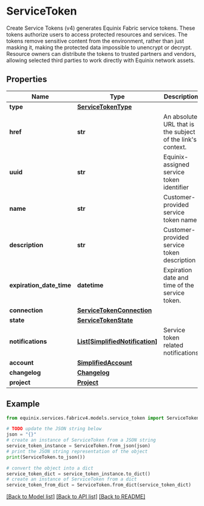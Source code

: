 # ServiceToken

Create Service Tokens (v4) generates Equinix Fabric service tokens. These tokens authorize users to access protected resources and services. The tokens remove sensitive content from the environment, rather than just masking it, making the protected data impossible to unencrypt or decrypt. Resource owners can distribute the tokens to trusted partners and vendors, allowing selected third parties to work directly with Equinix network assets.

## Properties

Name | Type | Description | Notes
------------ | ------------- | ------------- | -------------
**type** | [**ServiceTokenType**](ServiceTokenType.md) |  | [optional] 
**href** | **str** | An absolute URL that is the subject of the link&#39;s context. | [optional] [readonly] 
**uuid** | **str** | Equinix-assigned service token identifier | 
**name** | **str** | Customer-provided service token name | [optional] 
**description** | **str** | Customer-provided service token description | [optional] 
**expiration_date_time** | **datetime** | Expiration date and time of the service token. | [optional] 
**connection** | [**ServiceTokenConnection**](ServiceTokenConnection.md) |  | [optional] 
**state** | [**ServiceTokenState**](ServiceTokenState.md) |  | [optional] 
**notifications** | [**List[SimplifiedNotification]**](SimplifiedNotification.md) | Service token related notifications | [optional] 
**account** | [**SimplifiedAccount**](SimplifiedAccount.md) |  | [optional] 
**changelog** | [**Changelog**](Changelog.md) |  | [optional] 
**project** | [**Project**](Project.md) |  | [optional] 

## Example

```python
from equinix.services.fabricv4.models.service_token import ServiceToken

# TODO update the JSON string below
json = "{}"
# create an instance of ServiceToken from a JSON string
service_token_instance = ServiceToken.from_json(json)
# print the JSON string representation of the object
print(ServiceToken.to_json())

# convert the object into a dict
service_token_dict = service_token_instance.to_dict()
# create an instance of ServiceToken from a dict
service_token_from_dict = ServiceToken.from_dict(service_token_dict)
```
[[Back to Model list]](../README.md#documentation-for-models) [[Back to API list]](../README.md#documentation-for-api-endpoints) [[Back to README]](../README.md)



